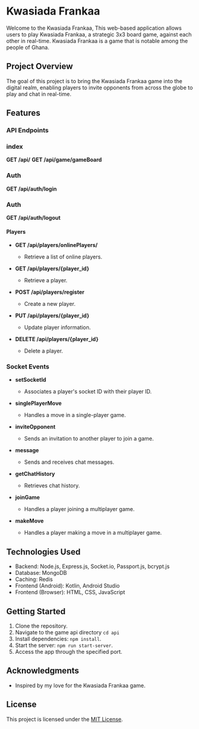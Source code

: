 # Kwasiada Frankaa

Welcome to the Kwasiada Frankaa, This web-based application allows users to play Kwasiada Frankaa, a strategic 3x3 board game, against each other in real-time. Kwasiada Frankaa is a game that is notable among the people of Ghana.

## Project Overview

The goal of this project is to bring the Kwasiada Frankaa game into the digital realm, enabling players to invite opponents from across the globe to play and chat in real-time.

## Features

### API Endpoints

### index
**GET /api/**
**GET /api/game/gameBoard**

### Auth
**GET /api/auth/login**
### Auth
**GET /api/auth/logout**

#### Players

- **GET /api/players/onlinePlayers/**
  - Retrieve a list of online players.
- **GET /api/players/{player_id}**
  - Retrieve a player.

- **POST /api/players/register**
  - Create a new player.

- **PUT /api/players/{player_id}**
  - Update player information.

- **DELETE /api/players/{player_id}**
  - Delete a player.







### Socket Events

- **setSocketId**
  - Associates a player's socket ID with their player ID.

- **singlePlayerMove**
  - Handles a move in a single-player game.

- **inviteOpponent**
  - Sends an invitation to another player to join a game.

- **message**
  - Sends and receives chat messages.

- **getChatHistory**
  - Retrieves chat history.

- **joinGame**
  - Handles a player joining a multiplayer game.

- **makeMove**
  - Handles a player making a move in a multiplayer game.

## Technologies Used

- Backend: Node.js, Express.js, Socket.io, Passport.js, bcrypt.js
- Database: MongoDB
- Caching: Redis
- Frontend (Android): Kotlin, Android Studio
- Frontend (Browser): HTML, CSS, JavaScript

## Getting Started

1. Clone the repository.
2. Navigate to the game api directory `cd api`
3. Install dependencies: `npm install`.
4. Start the server: `npm run start-server`.
5. Access the app through the specified port.

## Acknowledgments

- Inspired by my love for the Kwasiada Frankaa game.

## License

This project is licensed under the [MIT License](LICENSE).

